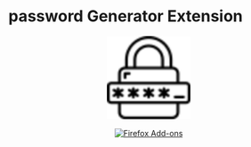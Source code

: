 # password Generator Extension

<p align="center">
  <img src="assets/icon/icon-96.png" width="150" title="Logo">
</p>

<div align="center">
 <a href="https://addons.mozilla.org/en-US/firefox/addon/password-generator-opensource/"> <img src="https://img.shields.io/badge/Firefox-FF7139?logo=firefox&logoColor=fff&style=flat-square)" alt="Firefox Add-ons"> </a>
</div>
